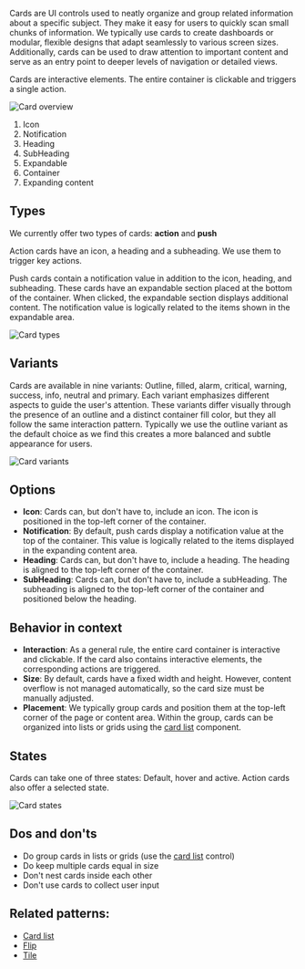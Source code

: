 Cards are UI controls used to neatly organize and group related information about a specific subject. They make it easy for users to quickly scan small chunks of information. We typically use cards to create dashboards or modular, flexible designs that adapt seamlessly to various screen sizes. Additionally, cards can be used to draw attention to important content and serve as an entry point to deeper levels of navigation or detailed views. 

Cards are interactive elements. The entire container is clickable and triggers a single action.

![Card overview](https://www.figma.com/file/wEptRgAezDU1z80Cn3eZ0o/iX-Pattern-Illustrations?type=design&node-id=858%3A4956&mode=design&t=RDimbEsIHFIXIByo-1)
1. Icon
2. Notification
3. Heading
4. SubHeading
5. Expandable
6. Container
7. Expanding content

## Types

We currently offer two types of cards: **action** and **push**

Action cards have an icon, a heading and a subheading. We use them to trigger key actions.

Push cards contain a notification value in addition to the icon, heading, and subheading. These cards have an expandable section placed at the bottom of the container. When clicked, the expandable section displays additional content. The notification value is logically related to the items shown in the expandable area.

![Card types](https://www.figma.com/file/wEptRgAezDU1z80Cn3eZ0o/iX-Pattern-Illustrations?type=design&node-id=858%3A4953&mode=design&t=RDimbEsIHFIXIByo-1)

## Variants
Cards are available in nine variants: Outline, filled, alarm, critical, warning, success, info, neutral and primary. Each variant emphasizes different aspects to guide the user's attention. These variants differ visually through the presence of an outline and a distinct container fill color, but they all follow the same interaction pattern. Typically we use the outline variant as the default choice as we find this creates a more balanced and subtle appearance for users.

![Card variants](https://www.figma.com/file/wEptRgAezDU1z80Cn3eZ0o/iX-Pattern-Illustrations?type=design&node-id=858%3A4969&mode=design&t=RDimbEsIHFIXIByo-1)

## Options

- **Icon**: Cards can, but don't have to, include an icon. The icon is positioned in the top-left corner of the container.
- **Notification**: By default, push cards display a notification value at the top of the container. This value is logically related to the items displayed in the expanding content area.
- **Heading**: Cards can, but don't have to, include a heading. The heading is aligned to the top-left corner of the container.
- **SubHeading**: Cards can, but don't have to, include a subHeading. The subheading is aligned to the top-left corner of the container and positioned below the heading.

## Behavior in context

- **Interaction**: As a general rule, the entire card container is interactive and clickable. If the card also contains interactive elements, the corresponding actions are triggered.
- **Size**: By default, cards have a fixed width and height. However, content overflow is not managed automatically, so the card size must be manually adjusted.
- **Placement**: We typically group cards and position them at the top-left corner of the page or content area. Within the group, cards can be organized into lists or grids using the [card list](card-list.md) component.

## States 
Cards can take one of three states: Default, hover and active. Action cards also offer a selected state.

![Card states](https://www.figma.com/file/wEptRgAezDU1z80Cn3eZ0o/iX-Pattern-Illustrations?type=design&node-id=858%3A4979&mode=design&t=RDimbEsIHFIXIByo-1)

## Dos and don'ts
- Do group cards in lists or grids (use the [card list](card-list.md) control)
- Do keep multiple cards equal in size
- Don't nest cards inside each other
- Don't use cards to collect user input

## Related patterns:

- [Card list](card-list.md)
- [Flip](flip.md)
- [Tile](tile.md)
